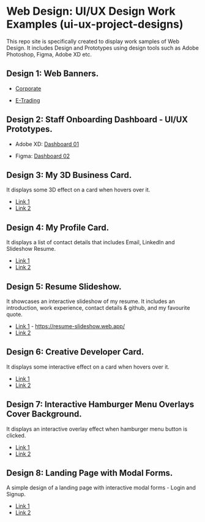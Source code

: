 # **Web Design: UI/UX Design Work Examples** (ui-ux-project-designs)
This repo site is specifically created to display work samples of Web Design.
It includes Design and Prototypes using design tools such as Adobe Photoshop, Figma, Adobe XD etc.

## Design 1: Web Banners.
- [Corporate](https://github.com/MuhammadHafidzMisrudin/ui-ux-project-designs/tree/master/adobe-photoshop-designs/corporate-web-banners) 

- [E-Trading](https://github.com/MuhammadHafidzMisrudin/ui-ux-project-designs/tree/master/adobe-photoshop-designs/etrade-web-banners)

## Design 2: Staff Onboarding Dashboard - UI/UX Prototypes.
- Adobe XD: [Dashboard 01](https://github.com/MuhammadHafidzMisrudin/ui-ux-project-designs/tree/master/prototypes-systems/adobe-xd)

- Figma: [Dashboard 02](https://github.com/MuhammadHafidzMisrudin/ui-ux-project-designs/tree/master/prototypes-systems/figma)

## Design 3: My 3D Business Card.
It displays some 3D effect on a card when hovers over it.

- [Link 1](https://hafidz-3d-business-card.web.app/)
- [Link 2](https://hafidz-3d-business-card.firebaseapp.com/)

## Design 4: My Profile Card.
It displays a list of contact details that includes Email, LinkedIn and Slideshow Resume.
- [Link 1](https://myprofilecard.web.app/)
- [Link 2](https://myprofilecard.firebaseapp.com/)

## Design 5: Resume Slideshow.
It showcases an interactive slideshow of my resume.
It includes an introduction, work experience, contact details & github, and my favourite quote.

- [Link 1](https://resume-slideshow.web.app/) - https://resume-slideshow.web.app/
- [Link 2](https://resume-slideshow.firebaseapp.com/)

## Design 6: Creative Developer Card.
It displays some interactive effect on a card when hovers over it.

- [Link 1](https://creative-developer-card.web.app/)
- [Link 2](https://creative-developer-card.firebaseapp.com/)

## Design 7: Interactive Hamburger Menu Overlays Cover Background.
It displays an interactive overlay effect when hamburger menu button is clicked.

- [Link 1](https://hamburger-menu-interactive-01.web.app/)
- [Link 2](https://hamburger-menu-interactive-01.firebaseapp.com/)

## Design 8: Landing Page with Modal Forms.
A simple design of a landing page with interactive modal forms - Login and Signup.
- [Link 1](https://landing-page-modal-form.web.app/)
- [Link 2](https://landing-page-modal-form.firebaseapp.com/)